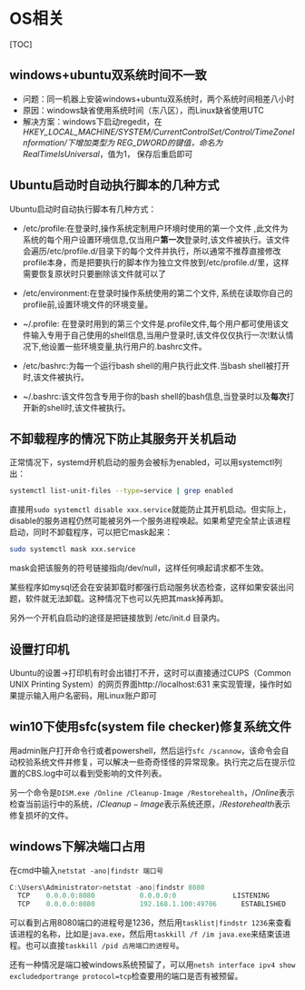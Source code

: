 # OS相关
[TOC]
## windows+ubuntu双系统时间不一致
  - 问题：同一机器上安装windows+ubuntu双系统时，两个系统时间相差八小时
  - 原因：windows缺省使用系统时间（东八区），而Linux缺省使用UTC
  - 解决方案：windows下启动regedit，在 *HKEY_LOCAL_MACHINE/SYSTEM/CurrentControlSet/Control/TimeZoneInformation/*下增加类型为 *REG_DWORD*的键值，命名为*RealTimeIsUniversal*，值为1， 保存后重启即可

## Ubuntu启动时自动执行脚本的几种方式

Ubuntu启动时自动执行脚本有几种方式：

- /etc/profile:在登录时,操作系统定制用户环境时使用的第一个文件 ,此文件为系统的每个用户设置环境信息,仅当用户**第一次**登录时,该文件被执行。该文件会遍历/etc/profile.d/目录下的每个文件并执行，所以通常不推荐直接修改profile本身，而是把要执行的脚本作为独立文件放到/etc/profile.d/里，这样需要恢复原状时只要删除该文件就可以了

- /etc/environment:在登录时操作系统使用的第二个文件, 系统在读取你自己的profile前,设置环境文件的环境变量。

- ~/.profile: 在登录时用到的第三个文件是.profile文件,每个用户都可使用该文件输入专用于自己使用的shell信息,当用户登录时,该文件仅仅执行一次!默认情况下,他设置一些环境变量,执行用户的.bashrc文件。

- /etc/bashrc:为每一个运行bash shell的用户执行此文件.当bash shell被打开时,该文件被执行。

- ~/.bashrc:该文件包含专用于你的bash shell的bash信息,当登录时以及**每次**打开新的shell时,该文件被执行。

## 不卸载程序的情况下防止其服务开关机启动

正常情况下，systemd开机启动的服务会被标为enabled，可以用systemctl列出：
```sh
systemctl list-unit-files --type=service | grep enabled
```
直接用`sudo systemctl disable xxx.service`就能防止其开机启动。但实际上，disable的服务进程仍然可能被另外一个服务进程唤起。如果希望完全禁止该进程启动，同时不卸载程序，可以把它mask起来：
```sh
sudo systemctl mask xxx.service
```
mask会把该服务的符号链接指向/dev/null，这样任何唤起请求都不生效。

某些程序如mysql还会在安装卸载时都强行启动服务状态检查，这样如果安装出问题，软件就无法卸载。这种情况下也可以先把其mask掉再卸。

另外一个开机自启动的途径是把链接放到 /etc/init.d 目录内。

## 设置打印机

Ubuntu的设置->打印机有时会出错打不开，这时可以直接通过CUPS（Common UNIX Printing System）的网页界面http://localhost:631 来实现管理，操作时如果提示输入用户名密码，用Linux账户即可

## win10下使用sfc(system file checker)修复系统文件

用admin账户打开命令行或者powershell，然后运行`sfc /scannow`，该命令会自动校验系统文件并修复，可以解决一些奇奇怪怪的异常现象。执行完之后在提示位置的CBS.log中可以看到受影响的文件列表。

另一个命令是`DISM.exe /Online /Cleanup-Image /Restorehealth`，$/Online$表示检查当前运行中的系统，$/Cleanup-Image$表示系统还原，$/Restorehealth$表示修复损坏的文件。

## windows下解决端口占用

在cmd中输入`netstat -ano|findstr 端口号`
```powershell
C:\Users\Administrator>netstat -ano|findstr 8080
  TCP    0.0.0.0:8080           0.0.0.0:0              LISTENING       1236
  TCP    0.0.0.0:8080           192.168.1.100:49706      ESTABLISHED     1236
```
  
  可以看到占用8080端口的进程号是1236，然后用`tasklist|findstr 1236`来查看该进程的名称，比如是`java.exe`，然后用`taskkill /f /im java.exe`来结束该进程。也可以直接`taskkill /pid 占用端口的进程号`。

还有一种情况是端口被windows系统预留了，可以用`netsh interface ipv4 show excludedportrange protocol=tcp`检查要用的端口是否有被预留。
